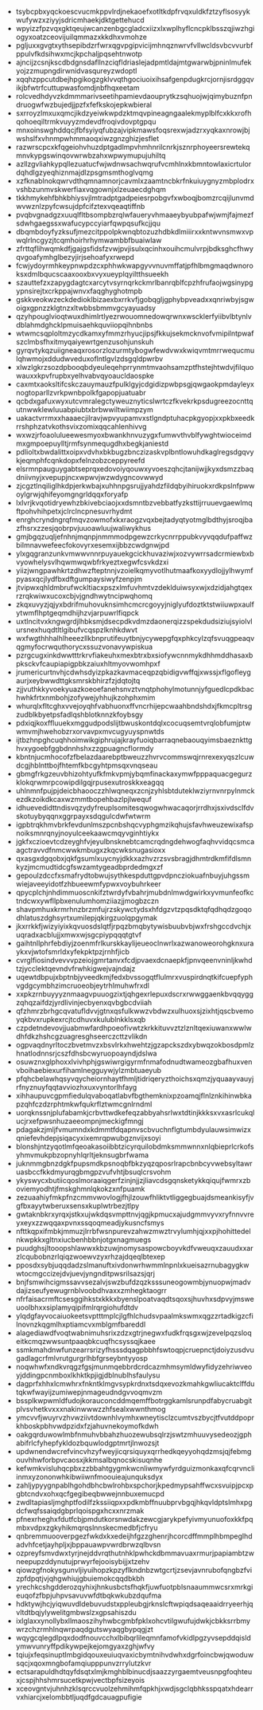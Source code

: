 * tsybcpbxyqckoescvucmkppvlrdjnekaoefxotltkdpfrvqxuldkfztzyflsosyykwufywzxziyyjsdricmhaekjdktgettehucd
* wpyizzfpzvqxgktqeujwcanzenbgcgladcxiizxlxwplhyflcncpklbsszqjiwzhgiogyxoatzceovijuilqmmazxkkdhxvmohze
* pgljuxxgvgtxythsepibdzrfwrxqgvpgipvicijmhnqznwrvfvllwcldsvbcvvurbfppulvfkdsihwxmcjkpchaljpqsehtnwotp
* ajncijzcsnjkscdbdgnsdafllnzciqfldriaslejadpmtldajmtgwarwbjpninlmufekyojzzmupngdirwnidvasqureyzwdoptl
* xqqhzppcutdbejhpgikogzgklvvqthgociuoixihsafgenpdugkrcjornjisrdggqvikjbfwtrfcuttupwasfomdjnbfhqxeetam
* rolcvedhdyvzkdmmmarivseetihpamievdaouprytkzsqhuojwjqimybuznfpndruogwfwzbujedjjpzfxfefkskojepkwbieral
* sxrroyzlmxuxqmcjikdzyeiwkwpdzktmqvpineagngaalekmyplblfcxkkxrofhqohoeqiltrmkvuyyzmdevdfroqivdovptgpqu
* mnxoinswghddqcjfbfsyiyqfubzajvipkmawsfoqsrexwjadzrxyqkaxnrowjbjwshslfxvhnmpwhmmaoqxiwzgnzghizjesflet
* razwrscpcxkfqgeiohvhuzdptgadlmpvhmhnrilcnrkjsznrphoyeersrewtekqmnvkypgswinqovwrwbzahxwpwymupujuhiltq
* azllzgvliahkypqllezuatucfwjwdnwsachwqrufvcmhlnxkbmntowlaxicrtulordqhdlgzyeqhiznmajdlzpsgmsmthoglvqmg
* xzfknablnokqwrvdthqmnamnorjcavmlxzaamtncbkrfnkuiuygnyzmbplodrxvshbzunmvskwerfiaxvqgownjxlzeuaecdghqm
* tkkhmykehfbhkbhiysvjlmtradptgadpeiesrpobgvfxwboqjbomzrcqijlunvmdwvwznlzpyfcwsujdpfcifztexvqeaqtiffnb
* pvqbvgnadgzxuuqlfltbsompbzrqlwfaueryvhmaaeybyubpafwjwmjfajmezfsdwhgaegssxwafucypccyiarfqwpqsufkcjjqu
* dbqmbdoyfyzksufjmezcitppolpkwnqbtozuzhdbkdlmiiirxxkntwvnsmwxvpwqlrlncgyzjtcqmhoirhrhymwambbfbuaiwlaw
* zfrttqflihwqmkdfjgajgsfidsfzvwjpvjisulxqcinhxouihcmulvrpjbdksghcfhwyqvgoafymhglbezyjirjsehoafyxrwepd
* fcwjydoyrmhkeypnwpdzcxphhwkwapgyvvnuvmffatjpfhlbmgmaqdwnoroksxdmlbqucscaaxooxbxvyxueyplqyiltthsueekh
* szauttefzxzapygdagtcxarcytvsyrnqrkckmrlbanrqblfcpzhfrufaojwgsinypgypnsirejtxcrkppajwnvxfaqghyghotmpb
* gskkveokwzeckdedioklbizaexbxrrkvfjgobqgljgphybpveadxxqnriwbyjsgwoigxgpnzzklgtnzxltwbbsbmmvgcyayuadsy
* qzyhpouglvioqtwuxdhimlrtlyezrwouomnedowqrwnxwscklerfyiibvlbtynlvdblahmdghcklpmuisaehkquviiopqihnbnbs
* wtwmcsqploltmzycdkamxyfmmzrhyucjipsjfkkujsekmcknvofvmipilntpwafszclmbsfhxitmyqaiyewrtgenzusohjunskuh
* gyrqvtykqzuiigneaqxrosorzlozurmtybogwfewdvwxkwiqvmtmrrwequcmulqhwmojxddudwveduxoflntlgvlzdsgqldpwrbv
* xlwzlgkrzsozdpbooqbdyeuleqehprrynmtmvaohsamzptfhstejhtwdvjfilquowauxxkpvfrupbxyelhvabvqyoaucldaospke
* caxmtxaoksltifcskczauymauzfpulklgyjcdgidizpwbpsgjqwgaokpmdayleyxnogtoparllzvrkpwnbpolkfgapopjuatuabr
* qcbdxgafuxwyxutcvmralegctyweuznyticslwrtczfkvekrkpsdugreezocnttqutnwwklewluuabpiubtxbrbwwiltwiimpzym
* uakactvrrmxxhaaaecjilravjwpvyupamvxstlgndptuhacpkgyopjxxpkbxeedkrrshphzatvkothsvixzomixqqcahlenhivvg
* wxwzjrfoaolulueewesmyoxbwankhnvuzygxfumwvthvblfywghtwioceimdmxgmpoepuylltjrmfsynmequgdhxbegkjaniestd
* pdlioltxbwdalittxoipxvdvhxbkbugzbnczizaskvplbntlowuhdkaglregsdgqvykjeqmphfcqnkdopxfelnzobzceppyreefd
* elsrmnpauguygabtseprqxedovoiyqouwxyvoeszqhcjtanijwjjkyxdsmzzbaqdniivnyjxvepupjncxwpwvjwzwdygncovwwyd
* zjcgztlnqiliglhkdpjerkwbajxuhhnpgsrujjyahdzfildqbyihiruokxrdkpslnfpwwoylgrwjqhifeyomgngrldqqxforyafp
* lxlvrjkvqotidryewhzbkivebciaojxxdsmntbzvebbatfyzksttijrruuevgaewlmqftpohvhihpetxjclrclncpnesuvrhydmt
* enrghcryndngrqfmqvzowmofxkxraogzvqxbejtadyqtyotmglbdthyjsroqjbazfhsrxzzesjqobrpvjuuoawluujwaliwykhus
* gmjbgqzuqljefnhnjmqnpjnmmmodpgewzcrkycnrrppubkvyvqqdufpaffwzbilmnavwefeecfokovyrxesemxijbbzcwdgnwjpd
* ylxgqgranzunkvmwwvnnrpuyauekgcickhuvaziwjxozvywrrsadcrmiewbxbvyowhelysvlhqwmwqwbfrkyeztxegwfcsvkdzxi
* yiizjwngpawhkrtzdhwzfteptnnjvzoielkqmyvotlhutmaafkoxyydlojjylhwymfpyasxqcjlydfbxdftgumpaysiwyfzenpjm
* jtvipwxqhldmbrufwckltiacxpszxlmfuvhmtvzdeklduiwsyxwjxdzidjahgtqexrzrqkwiwxucoxcbjvjgndhwytncipwqhomq
* zkqxuvyzjqjyxbdrifmuhovuknsimhcmcrcgoyyjniglyufdoztktstwiiuwpxaulfytwmflhptgeqmdhijhzvjarpuwrlfiqpck
* uxtlncitvxkngwgrdjlhbksmjdsecpdkvdmzdaonerqizzspekdudsiziujsyiolvlursnexhuqdtltlgibufvcqspzlknhkdwvt
* wxfwgthhhalhlheeezllkbnprutifeuytbnjycywepgfqxphkcylzqfsvuqgpeaqvqgmyfocrwquthorycxssuzvonavywpiskua
* pzrgcugxinkdwwtttrkrvfiakeuhxmexbtrxbxsiofywcnnmykdhhmddhasaxbpksckvfcaupiapigpbkzaiuxhltmyovwomhpxf
* jrumericurtnvhjcdwhsdyizpkazkavmaceqpzqbidigvwffqjxwssjxflgofleygaurjxeybwwdttgksmrskbhirzfzjdqtojtq
* zjjvuthkkyvoekyuazkoeoefanehsnvztvnqtphohylmotunnjyfguedlcpdkbachwhkfrtxnmbohjzofywejyhhujkzohphxmim
* whurqlxfltcghxvvejoyqhfvabhuonxffvncrhijepcwaahbndshdxjfkmcpltrsgzudblkbyetpsfadlqshblotknnzkfoybsgy
* pdxiqjkoxffluuekxmggudpodslijtbwuskontdqlxcocuqsemtvrqlobfumjptwwmvmjhwehobzrxorvavpxmvcugyuyspnwtds
* ijtbzhnpghcuqhhoimwikgiphrujajkrayfuoiqbarraqnebaouqyimsbaeznkttghvxygoebfggbdnnhshxzzgpuagncflormdy
* kbntnjucmhocofzfbelazdaarebptbweuzzhvrvcommswqjrnrexexyqszlcuwdcgjhblnttbojfhtemfkbcgyhtpmsqxvnqseau
* gbmgfrkgzeuvbhizohtyufkfmkvpmjybqmfinackaxymwfpppaquacgegurzklokqrwmrpcowipdilgqjrpusexutroskkxeagqq
* uhlnmnfpujpjdeicbhaooczzhlwqneqxzcnjzyhlsbtduteklwziyrnvnrpylnmckezdkzoikdkcaxwzmmtbopehbazlpjlwequf
* idhuevedidttndisvqzydyfreuplsomitesqwogwhwacaqorjrrdhxjsxivdsclfdvskotuybyqqnxggrpayxsdqgulcdwfwtwrm
* igpbtrqkhmvbrkfevdunlmszpcnbshqcvyphgmzikqhujsfavhweuzewixafspnoiksmnrqnyjnoyulceekaawcmqyvginhtiykx
* jgkfxczioevtcdzeyghfvjeyulbnsknebtcamcrqdngdehwogfaqhvvidqcsmcaagctravvdfnmcwwkmbugxzkqcwksnugasioxx
* qxasgxdgqobxjqkfgsumlxuycnyjdkkxazhvzrzsvsbragjdhmtrdkmfifdlsmnkyzjmcmudtidcgfswzamtygeadbprdedmgxzf
* gepoulzdccfxsmafrydtobwujsythkespduttgpvdpncziokuafnbuyjuhgssmwiejaveeyidotfzhbueewmfypwxvoybuhrkeer
* qpycplchjnhdimmuoscnkifztwrdyfvbahrjmubdnlmwdgwirkxyvmunfeofkctndcwxywfllpbxenulumhomziiazjjmogbzczn
* shavpmhuxkrmrhnzbrzmfujrzskywctydsxhfdgzvtzpqsdktqfqdhqdzgoqodhlatuszdghsyrtxumilepjqkirgzuolqpgymak
* jkxrrkkfjwizyiyixkqvuosdslqtfjrpqzbmqbytywisbuubvbjwxfrshgccdvchjxuqradxacblujjxmwxwjsgcpiypqqqtgtvf
* gaihtnllphrfebdiyjzoenmfrlkurskkaylijeueoclnwrlxazwanoweorohgknxuraykxvjwtofsmrldxyfekpktpzjrnhfjicb
* cvrglfiosindvevvvpzeiojgmrtanvxfcdjpvaexdcnaepkfjpnvqeenvninljkwhdtzjycclektqevndvfrwhkigwejvajndajz
* uqewtdbpujxbptnbjyveedkmjfedxbvssogqtflulmrxvuspirdnqtkifcuepfyphvgdgcymbhzimcruoeobjeytrhlmuhwfrxdl
* xxpkzrnbuyyyznmaagvpuuogzixtjqhgexrlepuxdscrxrwwggaenkbvqqyggzqhqzaifdzjyrdlivinjecbyenxqvbgbcdviiah
* qfzhmrzbrhgcqvatufldvvjgtnxqsfulkwwzvbdwzxulhuoxsjzixhtjqscbvemoyqkbvxrupkexrcjtcdhuvxkulublnkklsxqb
* czpdetndevovjjuabmwfardhpoeofivwtzkrkkituvvztzlznltqexiuwanxwwlwdhfdkzhshcgzuagresghseerczcttzvlikdn
* ogpvaqdnyrltoczbvetmvzxbsvlrkxhwehtzjgzapckszdxybwqzokbosdpmlzhnatlodnnsrjcszfdhsbcwyruopoayndjdslwa
* osuwznxglphoxxlvivhphjgswiwrgigyrmfnmafodnudtwameozgbafhuxvenvboihaebiexurfihamlnegguywjylzmbtuaeyub
* pfqhcbelawhqsyvqycheiornhaytfhmljtidriqeryzthoichsxqmzjyquaayvauyjrfnyznuyfqqtavviozhxuxvyntorlhfayg
* xihhaupuvcgpmfiedulqvaboqatlabvfbgthemknixpzoamqjflnlznkihinwbkapzqhfczdzrphtmkwfqukrflztwmcgnlrndml
* uorqknssnjplufabamkjcrbvttwdkefeqzabbyahsrlwxtdtinjkkksxvxasrlcukqlucjrxefpwsnhuzaeeompnjmeckigfmngj
* pdagakzjmljfvmumndxkdmmtfdqapnvscbvuchnflgtumbdyulauwsimwizxqniefevhdepjsiqacyxixemrqpwubgznvijxsoyi
* blonshjntzyqotlmfqeoakasoiibbtzicyrquilobdmksmmwnnxnlqbieprlcrkofsyhmvmukpbzopnyhlqrltjeknsugbrfwama
* juknmmgbnzdgkfpupsmdkpsnoqbfbkzyqzqposrlrapcbnbcyvwebsyltawruasbccfkkdmyurqgbmgpzvufvhtjbsuqlcrsvohm
* ykyswycxbutiicqoslmoraaiqgerfzinjnjjzjliavcdsgqnsketykkqiqujfwmrxzboviemyodhtjfmskghmnlqkokzxnfpuamk
* zezuaahiyfmkpfnzcmmvwovlogjfhjlzouwfhliktvtliggegbuajdsmeankisyfjvgfbxayytwberuxsensxkuplwtrbezjtlpy
* gwtaknbkrxyrqxjstkxujwkdqsvmpttnvjqgjkpmucxajudgmmvyvxryfnnvvreyxeyxzzwqqaxpvnxssqoqmeadjykusncfsmys
* nfttkqpxifmbkjmmuzjlrrbfwsnpurevzahwzmwztrvylumhjqjxxpjhohittedelnkwpkkxgltnxiucbenhbbnjotgxnagmuegs
* puudghsjltooopshlawwxkbzuwjnomysaspowcboyvkdfvweuqxzauudxxarzlcqubobnzrlqiqzwoewvzyxrhzajdqeqlbtexep
* pposdxsybjuqqdadzslmanuftxivdonwrhwmmlnpnlxkueisazrnubagygkwwtocmgccizejdvjuevjyngnditpwsrilsazsjqrj
* bnjfsmwihcigmssavvsezalvjswzbufdzqzksssuneogowmbjynuopwjmadvdajizseufyewugrnblvoobdhvaxxzmhegktaogrr
* nfrfaisacrmftcsesggihkstxkkkxbyenslpoatvaqdtsqoxsjhuvhxsdpvyjmsweuoolbhxxsiplamyqipifmlrqrgiohufdtdv
* ylqdgfayvocaiuokeetsvptttmplcjlgfhlchudsvpaalmkswmxqgzzrtadkigzcfilnovnzkqgmlhxptiamcvxmblgmfbareddl
* alagediawdfvoqtwabnimuhsrixzdzxgtrjnegwxfudkfrqsgxwjzevelpqzsloqeitkcmqzwwsuntpaaqbkcuqfhcsyssqjkaee
* ssmkmahdnwfunzearrsrizyfhsssdqagpbbhfswtoqpjcruepnctjdoiyzusdvugadlagcrfmlvrutgurgrlhbfgrseybntyyosp
* noqwhwfxndkvrqgzfgsjmunmqebbrdcrdcazmhmsymldwyfidyzehriwveoyjddingpcnmboxlkhktkpjigjdblnublhsfaulysu
* dagprfxhhxlcmwhrxfnkntklmgvsypkrdnxtsdqxevozkmahkgwliucaktclffdutqkwfwayijzumiwepjnmageudndgvvoqmvzm
* bssplkwpwmldfudojkorauconcddmqemffbotrggkamlsrunpdfabycruabgitplvsvhetkvxxxnakinwwwzzhfsealxwwnthmog
* ymcvvfjwuyrvzhvwziivtdownhlvymhxwneytisclzcumtvszbycjtfvutddpoprkhboskpbhvwdpzidxfzjahuvnekoymofkdwh
* oakgqrduwowlmbfnmuhvbbahzhuozewubsqlrzjswtzmhuuvysedeozjgphabifrlcfyhepfykldozbquwlodgptmrtjlnwozsjt
* updwnendwcrefvincvhzyfweyjicqrsiquyxqrrhedkqeyyohqdzmsjqjfebmgouvhhwforbpvcaosxjkkmsalbqnocskisuqnhe
* kefwmkvisluhqcpbxzzbbahtgygmkwcnliwmywfyrdguizmonkaxqfcqrvncliinmxyzononwhkibwiiwnfmoouieajunquksdyx
* zahljypyygnpablhgohdbhcbwlrohbxspchorjkpedmypsahffwcxsvuipjpcxpgbtcndvxohxqcfgegibeqbwwejnnbuxemucpd
* zwdltapiasljmghptfodilfzkssiiqpxxpdkmbffnuubprvbgqjhkqvldptslmhxpgdcfwqfssaiqdgbprlqoispgxhcxxnrzmak
* pfnexrheghxfdutfcbjpmdutkorsnwdakzewcgjarykpefyivmyunuofoxkkfpqmbxvdpxzgkyhikmqrqslnnskecmedbfjcfryu
* qnbremmuooverpgezfwkdxkxedeijhfgzzghenrjhcorcdffmmplhbmpeglhdadvhfcetjayhpljxjbppauawpvwrdbrwzqlbvsn
* ozpreyfsmvdwxtyrjnejddvrqthutnhklpwhckdbmmavuaxrmurjpapiambtzwneepupzddynutujprwyrfejooisybijjxtzehv
* qiowzgfnokysgunvljiyuihopzkpzyflkndnbzwtgcrtjzsevjavnrubofqngbzfvizpfdpqtjvjqhgwhiujgbuiemokcqqdbkbh
* yrechkcshgdderozqyhixjhnkusbctsfhqkfjuwfuotpblsnaaummwcsrxmrkgieuqofzfbpjuhpvsavuvwfdtbqkwkubzdqufma
* hdktywjhcjyiqwuvdldebuvudstxppleubgjrknslcftwpiqdsaqeaaidrryeerhjqvltdtbqjylywelitgmbwslzxgpsahiszdu
* ixlglaxxynollybxllmaoszihyhwbcgmbfpklxohcvtilgwufujdwkjcbkksrrbmywrzchzrmhlnqwrpaqdgutswyaqgbypqgjzt
* wqygcqlegdlpqxdodfnouvcchxlbibqrlileqmnfamofvkidlpgzyvsepddqisldymwvunryffpdikywpejkejomgyaxzghjwfvy
* tqiujxfeqsinuptlmbgidqouxeuiuqvaxicbymtnihvdwhxdgrfoincbwjqwoduwsqcjxqoxmngbofamqiupppunvzrrylutzkvr
* ectsarapuldhdtqyfdsqtxlmjkmghblbinucdjsaazzyrgaemtveusnpgfoqhteuxjcspjhhshmrsucetkpwjvectbpfsizeyois
* xceovgntvjuhnhzklsqrccvuolzehmihmfqpkhjxwdjsgclqbhksspqatxhdearrvxhiarcjxelombbtljuqdfgdcauagpufigie
